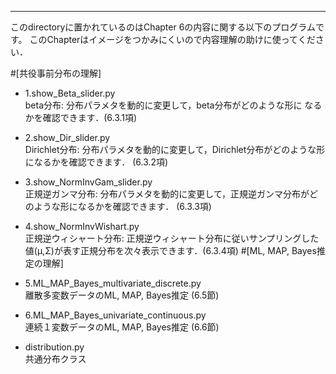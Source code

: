 ----------------------------------------------------------------------------------------------------
このdirectoryに置かれているのはChapter 6の内容に関する以下のプログラムです。
このChapterはイメージをつかみにくいので内容理解の助けに使ってください．

#[共役事前分布の理解]
- 1.show_Beta_slider.py   
	beta分布: 分布パラメタを動的に変更して，beta分布がどのような形に
                                    なるかを確認できます．(6.3.1項)
- 2.show_Dir_slider.py   
	Dirichlet分布: 分布パラメタを動的に変更して，Dirichlet分布がどのような形になるかを確認できます． (6.3.2項)

- 3.show_NormInvGam_slider.py   
	正規逆ガンマ分布: 分布パラメタを動的に変更して，正規逆ガンマ分布がどのような形になるかを確認できます． (6.3.3項)

- 4.show_NormInvWishart.py   
	正規逆ウィシャート分布: 正規逆ウィシャート分布に従いサンプリングした値(μ,Σ)が表す正規分布を次々表示できます．(6.3.4項)
#[ML, MAP, Bayes推定の理解]
- 5.ML_MAP_Bayes_multivariate_discrete.py     
	離散多変数データのML, MAP, Bayes推定 (6.5節)
- 6.ML_MAP_Bayes_univariate_continuous.py     
	連続１変数データのML, MAP, Bayes推定 (6.6節)

- distribution.py     
	共通分布クラス
